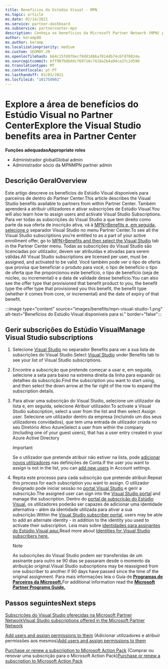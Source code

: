 ```yaml
---
title: Benefícios do Estúdio Visual - MPN
ms.topic: article
ms.date: 02/14/2021
ms.service: partner-dashboard
ms.subservice: partnercenter-mpn
description: Conheça os benefícios da Microsoft Partner Network (MPN) para subscrições de estúdio visual
author: keramp88
ms.author: keramp
ms.localizationpriority: medium
ms.custom: SEOMAY.20
ms.openlocfilehash: b64c15fd978ecf8d81d66a7814db74c6fd78824a
ms.sourcegitcommit: bff907bdbddc769716c7418a2b4a94ca37c2d590
ms.translationtype: MT
ms.contentlocale: pt-PT
ms.lasthandoff: 03/03/2021
ms.locfileid: "101758902"
---
```

# <a name="explore-the-visual-studio-benefits-area-in-partner-center"></a><span data-ttu-id="f5ce5-103">Explore a área de benefícios do Estúdio Visual no Partner Center</span><span class="sxs-lookup"><span data-stu-id="f5ce5-103">Explore the Visual Studio benefits area in Partner Center</span></span>

<span data-ttu-id="f5ce5-104">**Funções adequadas**</span><span class="sxs-lookup"><span data-stu-id="f5ce5-104">**Appropriate roles**</span></span>

- <span data-ttu-id="f5ce5-105">Administrador global</span><span class="sxs-lookup"><span data-stu-id="f5ce5-105">Global admin</span></span>
- <span data-ttu-id="f5ce5-106">Administrador sócio da MPN</span><span class="sxs-lookup"><span data-stu-id="f5ce5-106">MPN partner admin</span></span>

## <a name="overview"></a><span data-ttu-id="f5ce5-107">Descrição Geral</span><span class="sxs-lookup"><span data-stu-id="f5ce5-107">Overview</span></span>

<span data-ttu-id="f5ce5-108">Este artigo descreve os benefícios do Estúdio Visual disponíveis para parceiros de dentro do Partner Center.</span><span class="sxs-lookup"><span data-stu-id="f5ce5-108">This article describes the Visual Studio benefits available to partners from within Partner Center.</span></span> <span data-ttu-id="f5ce5-109">Também aprenderá a atribuir utilizadores e ativar subscrições de Estúdio Visual.</span><span class="sxs-lookup"><span data-stu-id="f5ce5-109">You will also learn how to assign users and activate Visual Studio Subscriptions.</span></span> <span data-ttu-id="f5ce5-110">Para ver todas as subscrições do Visual Studio a que tem direito como parte da sua oferta de inscrição ativa, vá à  [MPN>Benefits e, em seguida, selecione o](https://partner.microsoft.com/dashboard/mpn/membership/benefits/visualstudio) separador Visual Studio no menu Partner Center.</span><span class="sxs-lookup"><span data-stu-id="f5ce5-110">To see all the Visual Studio subscriptions you’re entitled to as a part of your active enrollment offer, go to  [MPN>Benefits and then select the Visual Studio](https://partner.microsoft.com/dashboard/mpn/membership/benefits/visualstudio) tab in the Partner Center menu.</span></span> <span data-ttu-id="f5ce5-111">Todas as subscrições do Visual Studio são licenciadas por utilizador, devem ser atribuídas e ativadas para serem válidas.</span><span class="sxs-lookup"><span data-stu-id="f5ce5-111">All Visual Studio subscriptions are licensed per user, must be assigned, and activated to be valid.</span></span> <span data-ttu-id="f5ce5-112">Você também pode ver o tipo de oferta que provisa que beneficiar o produto para você, o tipo de benefício o tipo de oferta que lhe proporcionou este benefício, o tipo de benefício (seja de núcleo, ou incremental) e a data de validade desse benefício.</span><span class="sxs-lookup"><span data-stu-id="f5ce5-112">You can also see the offer type that provisioned that benefit product to you, the benefit type the offer type that provisioned you this benefit, the benefit type (whether it comes from core, or incremental) and the date of expiry of that benefit.</span></span>

:::image type="content" source="images/benefits/mpn-visual-studio-1.png" alt-text="Benefícios do Estúdio Visual disponíveis para si." border="false":::

## <a name="manage-visual-studio-subscriptions"></a><span data-ttu-id="f5ce5-114">Gerir subscrições do Estúdio Visual</span><span class="sxs-lookup"><span data-stu-id="f5ce5-114">Manage Visual Studio subscriptions</span></span>

1. <span data-ttu-id="f5ce5-115">Selecione [Visual Studio](https://partner.microsoft.com/dashboard/mpn/membership/benefits/visualstudio) no separador Benefits para ver a sua lista de subscrições do Visual Studio.</span><span class="sxs-lookup"><span data-stu-id="f5ce5-115">Select [Visual Studio](https://partner.microsoft.com/dashboard/mpn/membership/benefits/visualstudio) under Benefits tab to see your list of Visual Studio subscriptions.</span></span>

2. <span data-ttu-id="f5ce5-116">Encontre a subscrição que pretende começar a usar e, em seguida, selecione a seta para baixo na extrema direita da linha para expandir os detalhes da subscrição.</span><span class="sxs-lookup"><span data-stu-id="f5ce5-116">Find the subscription you want to start using, and then select the down arrow at the far right of the row to expand the subscription details.</span></span>

3. <span data-ttu-id="f5ce5-117">Para ativar uma subscrição do Visual Studio, selecione um utilizador da lista e, em seguida, selecione Atribuir utilizador.</span><span class="sxs-lookup"><span data-stu-id="f5ce5-117">To activate a Visual Studio subscription, select a user from the list and then select Assign user.</span></span> <span data-ttu-id="f5ce5-118">Selecione um utilizador dentro da empresa (incluindo um dos seus utilizadores convidados), que tem uma entrada de utilizador criada no seu Diretório Ativo Azure</span><span class="sxs-lookup"><span data-stu-id="f5ce5-118">Select a user from within the company (including one of your guest users), that has a user entry created in your Azure Active Directory</span></span>

   > [!IMPORTANT]
   > <span data-ttu-id="f5ce5-119">Se o utilizador que pretende atribuir não estiver na lista, pode [adicionar novos utilizadores](create-user-accounts-and-set-permissions.md) nas definições de Conta.</span><span class="sxs-lookup"><span data-stu-id="f5ce5-119">If the user you want to assign is not in the list, you can [add new users](create-user-accounts-and-set-permissions.md) in Account settings.</span></span>

4. <span data-ttu-id="f5ce5-120">Repita este processo para cada subscrição que pretende atribuir.</span><span class="sxs-lookup"><span data-stu-id="f5ce5-120">Repeat this process for each subscription you want to assign.</span></span> <span data-ttu-id="f5ce5-121">O utilizador designado pode iniciar sessão no [portal Visual Studio](https://my.visualstudio.com/) e gerir a subscrição.</span><span class="sxs-lookup"><span data-stu-id="f5ce5-121">The assigned user can sign into the [Visual Studio portal](https://my.visualstudio.com/) and manage the subscription.</span></span> <span data-ttu-id="f5ce5-122">Dentro do [portal de subscrição do Estúdio Visual](https://my.visualstudio.com/?wt.mc_id=o%7Emsft%7Edocs), os utilizadores poderão ser capazes de adicionar uma identidade alternativa – além da identidade utilizada para ativar a sua subscrição.</span><span class="sxs-lookup"><span data-stu-id="f5ce5-122">Within the [Visual Studio subscriber portal](https://my.visualstudio.com/?wt.mc_id=o%7Emsft%7Edocs), users may be able to add an alternate identity - in addition to the identity you used to activate their subscription.</span></span> <span data-ttu-id="f5ce5-123">Leia mais sobre [identidades para assinantes do Estúdio Visual aqui.](/visualstudio/subscriptions/vs-alternate-identity)</span><span class="sxs-lookup"><span data-stu-id="f5ce5-123">Read more about [Identities for Visual Studio subscribers here.](/visualstudio/subscriptions/vs-alternate-identity)</span></span>

   > [!Note]
   > <span data-ttu-id="f5ce5-124">As subscrições do Visual Studio podem ser transferidas de um assinante para outro se 90 dias se passaram desde o momento da atribuição original.</span><span class="sxs-lookup"><span data-stu-id="f5ce5-124">Visual Studio subscriptions may be reassigned from one subscriber to another if 90 days have passed since the time of the original assignment.</span></span> <span data-ttu-id="f5ce5-125">Para mais informações leia o Guia de **[Programas de Parceiros da Microsoft.](https://aka.ms/partner-benefits-use-guide)**</span><span class="sxs-lookup"><span data-stu-id="f5ce5-125">For additional information read the **[Microsoft Partner Programs Guide.](https://aka.ms/partner-benefits-use-guide)**</span></span>

## <a name="next-steps"></a><span data-ttu-id="f5ce5-126">Passos seguintes</span><span class="sxs-lookup"><span data-stu-id="f5ce5-126">Next steps</span></span>

[<span data-ttu-id="f5ce5-127">Subscrições do Visual Studio oferecidas na Microsoft Partner Network</span><span class="sxs-lookup"><span data-stu-id="f5ce5-127">Visual Studio subscriptions offered in the Microsoft Partner Network</span></span>](/visualstudio/subscriptions/program-mpn)

<span data-ttu-id="f5ce5-128">[Add users and assign permissions to them](create-user-accounts-and-set-permissions.md) (Adicionar utilizadores e atribuir permissões aos mesmos)</span><span class="sxs-lookup"><span data-stu-id="f5ce5-128">[Add users and assign permissions to them](create-user-accounts-and-set-permissions.md)</span></span>

<span data-ttu-id="f5ce5-129">[Purchase or renew a subscription to Microsoft Action Pack](mpn-get-action-pack.md) (Comprar ou renovar uma subscrição para o Microsoft Action Pack)</span><span class="sxs-lookup"><span data-stu-id="f5ce5-129">[Purchase or renew a subscription to Microsoft Action Pack](mpn-get-action-pack.md)</span></span>
